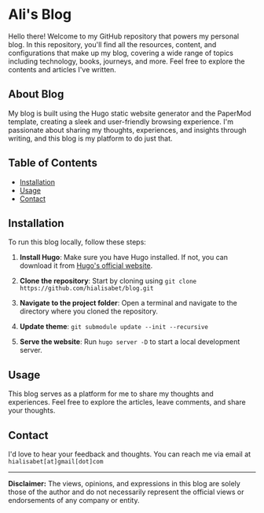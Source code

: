 # Ali's Blog

Hello there! Welcome to my GitHub repository that powers my personal blog. In this repository, you'll find all the resources, content, and configurations that make up my blog, covering a wide range of topics including technology, books, journeys, and more. Feel free to explore the contents and articles I've written.

## About Blog

My blog is built using the Hugo static website generator and the PaperMod template, creating a sleek and user-friendly browsing experience. I'm passionate about sharing my thoughts, experiences, and insights through writing, and this blog is my platform to do just that.

## Table of Contents

- [Installation](#installation)
- [Usage](#usage)
- [Contact](#contact)

## Installation

To run this blog locally, follow these steps:

1. **Install Hugo**: Make sure you have Hugo installed. If not, you can download it from [Hugo's official website](https://gohugo.io/getting-started/installing/).

2. **Clone the repository**: Start by cloning using `git clone https://github.com/hialisabet/blog.git`

4. **Navigate to the project folder**: Open a terminal and navigate to the directory where you cloned the repository.

5. **Update theme**: `git submodule update --init --recursive`

6. **Serve the website**: Run `hugo server -D` to start a local development server.

## Usage

This blog serves as a platform for me to share my thoughts and experiences. Feel free to explore the articles, leave comments, and share your thoughts.

## Contact

I'd love to hear your feedback and thoughts. You can reach me via email at `hialisabet[at]gmail[dot]com`

---

**Disclaimer:** The views, opinions, and expressions in this blog are solely those of the author and do not necessarily represent the official views or endorsements of any company or entity.